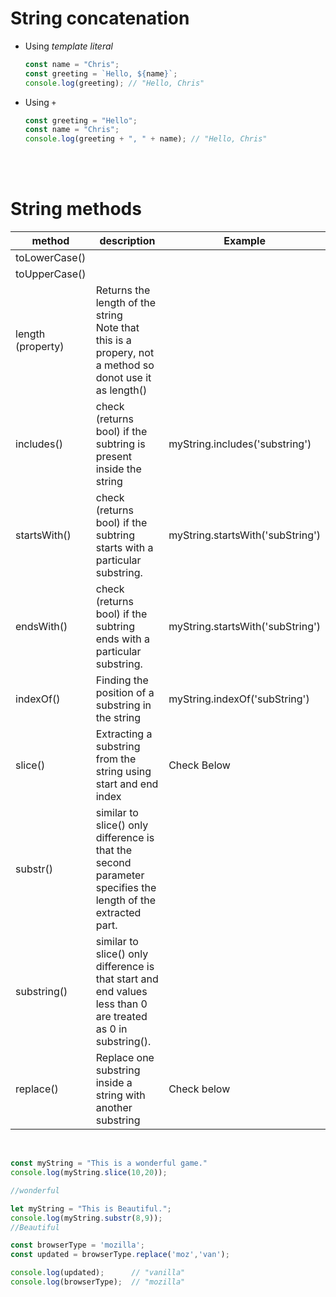 # String concatenation

- Using *template literal*

    ```js
    const name = "Chris";
    const greeting = `Hello, ${name}`;
    console.log(greeting); // "Hello, Chris"
    ```
- Using `+`

    ```js
    const greeting = "Hello";
    const name = "Chris";
    console.log(greeting + ", " + name); // "Hello, Chris"
    ```

<br>
<br>

# String methods

| method | description | Example |
|---|---|---|
| toLowerCase() | | |
| toUpperCase() | | |
| length (property) | Returns the length of the string <br> Note that this is a propery, not a method so donot use it as length() |   |
| includes() | check (returns bool) if the subtring is present inside the string | myString.includes('substring') |
| startsWith() | check (returns bool) if the subtring starts with a particular substring.| myString.startsWith('subString') |
| endsWith()| check (returns bool) if the subtring ends with a particular substring.  | myString.startsWith('subString') |
| indexOf() | Finding the position of a substring in the string | myString.indexOf('subString')  |
| slice() | Extracting a substring from the string using start and end index | Check Below |
| substr() | similar to slice() only difference is that the second parameter specifies the length of the extracted part.| |
| substring() | similar to slice() only difference is that start and end values less than 0 are treated as 0 in substring(). | |
| replace() | Replace one substring inside a string with another substring | Check below |


<br>

```js
const myString = "This is a wonderful game."
console.log(myString.slice(10,20)); 

//wonderful
```

```js
let myString = "This is Beautiful.";
console.log(myString.substr(8,9));
//Beautiful
```


```js
const browserType = 'mozilla';
const updated = browserType.replace('moz','van');

console.log(updated);      // "vanilla"
console.log(browserType);  // "mozilla"
```

